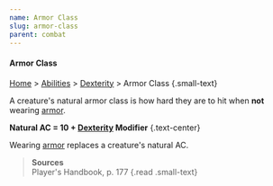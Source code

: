 ```yaml
---
name: Armor Class
slug: armor-class
parent: combat
---
```


#### Armor Class
[Home](home) > [Abilities](abilities) > [Dexterity](dexterity) > Armor Class {.small-text}

A creature's natural armor class is how hard they are to hit when **not** wearing [armor](armor).

 **Natural AC = 10 + [Dexterity](dexterity) Modifier** {.text-center}

Wearing [armor](armor) replaces a creature's natural AC.

> **Sources** <br/>
> Player's Handbook, p. 177
{.read .small-text}


